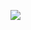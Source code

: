 <p align="right">
  <img src="https://capsule-render.vercel.app/api?type=blur&height=200&color=0:CD5C5C,100:B22222&text=tom%20alvarez%20-%20web-developer&fontSize=20&fontColor=E6A02E&fontAlign=50&fontAlignY=50"/>
</p>
